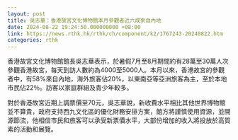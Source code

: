 ```yaml
---
layout: post
title: 吳志華：香港故宮文化博物館本月參觀者近六成來自內地
date: 2024-08-22 19:24:50.000000000 +08:00
link: https://news.rthk.hk/rthk/ch/component/k2/1767243-20240822.htm
categories: rthk
---
```


香港故宮文化博物館館長吳志華表示，於暑假7月至8月期間約有28萬至30萬人次參觀香港故宮，每天到訪人數約為4000至5000人。本月以來，香港故宮的參觀者中，有58%來自內地，海外旅客佔20%，以東南亞等亞洲旅客為主，至於本地市民佔22％。訪客以家庭群組及青少年較多。

對於香港故宮近期上調票價至70元，吳志華說，新收費水平相比其他世界博物館並不算貴，政府支持西九文化區的優化財務安排方案，館方將謹慎使用資源，並開源節流，他相信市民和旅客可以承受新票價水平，大部份增加的收入將投放於高質素的活動和展覽。
